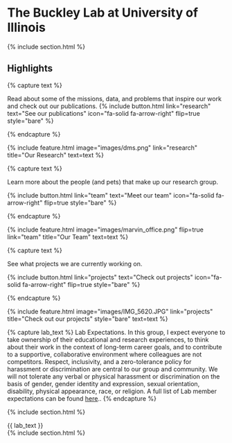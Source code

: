 ---
---

# The Buckley Lab at University of Illinois



{% include section.html %}

## Highlights

{% capture text %}

Read about some of the missions, data, and problems that inspire our work and check out our publications.
{%
  include button.html
  link="research"
  text="See our publications"
  icon="fa-solid fa-arrow-right"
  flip=true
  style="bare"
%}

{% endcapture %}

{%
  include feature.html
  image="images/dms.png"
  link="research"
  title="Our Research"
  text=text
%}

{% capture text %}

Learn more about the people (and pets) that make up our research group.

{%
  include button.html
  link="team"
  text="Meet our team"
  icon="fa-solid fa-arrow-right"
  flip=true
  style="bare"
%}

{% endcapture %}

{%
  include feature.html
  image="images/marvin_office.png"
  flip=true
  link="team"
  title="Our Team"
  text=text
%}

{% capture text %}

See what projects we are currently working on.

{%
  include button.html
  link="projects"
  text="Check out projects"
  icon="fa-solid fa-arrow-right"
  flip=true
  style="bare"
%}

{% endcapture %}

{%
  include feature.html
  image="images/IMG_5620.JPG"
  link="projects"
  title="Check out our projects"
  style="bare"
  text=text
%}

{% capture lab_text %}
Lab Expectations. In this group, I expect everyone to take ownership of their educational and research experiences, to think about their work in the context of long-term career goals, and to contribute to a supportive, collaborative environment where colleagues are not competitors. Respect, inclusivity, and a zero-tolerance policy for harassment or discrimination are central to our group and community. We will not tolerate any verbal or physical harassment or discrimination on the basis of gender, gender identity and expression, sexual orientation, disability, physical appearance, race, or religion. A full list of Lab member expectations can be found [here](docs/BuckleyLabExpectations.pdf)..
{% endcapture %}

{% include section.html %}
<div class="prose">
  {{ lab_text }}
</div>
{% include section.html %}




